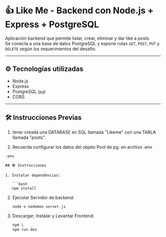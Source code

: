 # 👍 Like Me - Backend con Node.js + Express + PostgreSQL

Aplicación backend que permite listar, crear, eliminar y dar like a posts.  
Se conecta a una base de datos PostgreSQL y expone rutas `GET`, `POST`, `PUT` y `DELETE` según los requerimientos del desafío.

---

## ⚙️ Tecnologías utilizadas

- Node.js
- Express
- PostgreSQL (`pg`)
- CORS

---

## 🛠️ Instrucciones Previas

1. tener creada una DATABASE en SQL llamada "Likeme" con una TABLA llamada "posts".

2. Recuerda configurar los datos del objeto Pool de pg. en archivo .env

```file
.env

## 🛠️ Instrucciones

1. Instalar dependencias:

   ```bash
   npm install

   ```

2. Ejecutar Servidor de backend:

   ```bash
   node o nodemon server.js

   ```

3. Descargar, Instalar y Levantar Frontend:
   ```bash
   npm i
   npm run dev
   ```
